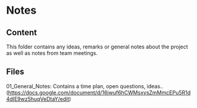 # Notes
## Content
This folder contains any ideas, remarks or general notes about the project as well as notes from team meetings.

## Files
01_General_Notes: Contains a time plan, open questions, ideas.. (https://docs.google.com/document/d/16jwuf6hCWMsxysZmMmcEPu5R1d4dIE9wz5huqVeDtaY/edit)

                          
